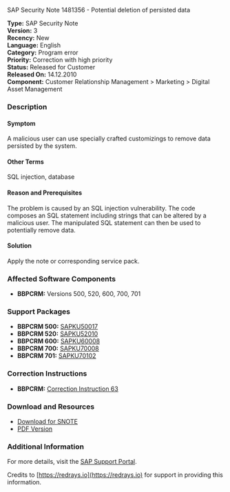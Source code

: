 SAP Security Note 1481356 - Potential deletion of persisted data

**Type:** SAP Security Note  
**Version:** 3  
**Recency:** New  
**Language:** English  
**Category:** Program error  
**Priority:** Correction with high priority  
**Status:** Released for Customer  
**Released On:** 14.12.2010  
**Component:** Customer Relationship Management > Marketing > Digital Asset Management

### Description

#### Symptom
A malicious user can use specially crafted customizings to remove data persisted by the system.

#### Other Terms
SQL injection, database

#### Reason and Prerequisites
The problem is caused by an SQL injection vulnerability. The code composes an SQL statement including strings that can be altered by a malicious user. The manipulated SQL statement can then be used to potentially remove data.

#### Solution
Apply the note or corresponding service pack.

### Affected Software Components

- **BBPCRM:** Versions 500, 520, 600, 700, 701

### Support Packages

- **BBPCRM 500:** [SAPKU50017](https://me.sap.com/supportpackage/SAPKU50017)
- **BBPCRM 520:** [SAPKU52010](https://me.sap.com/supportpackage/SAPKU52010)
- **BBPCRM 600:** [SAPKU60008](https://me.sap.com/supportpackage/SAPKU60008)
- **BBPCRM 700:** [SAPKU70008](https://me.sap.com/supportpackage/SAPKU70008)
- **BBPCRM 701:** [SAPKU70102](https://me.sap.com/supportpackage/SAPKU70102)

### Correction Instructions

- **BBPCRM:** [Correction Instruction 63](https://me.sap.com/corrins/0001481356/63)

### Download and Resources

- [Download for SNOTE](https://notesdownloads.sap.com/note/0040000008764522017)
- [PDF Version](https://userapps.support.sap.com/sap/support/sfm/notes/print/0001481356?language=en-US&token=19B1B10AD557ADD071A0A722EC0E1856)

### Additional Information

For more details, visit the [SAP Support Portal](https://me.sap.com/).

Credits to [https://redrays.io](https://redrays.io) for support in providing this information.